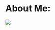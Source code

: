 # About Me:
<p allign="center">
<img src="https://media.discordapp.net/attachments/864455251901415424/951416782399348736/wow_i_like_lightnovel.png">
